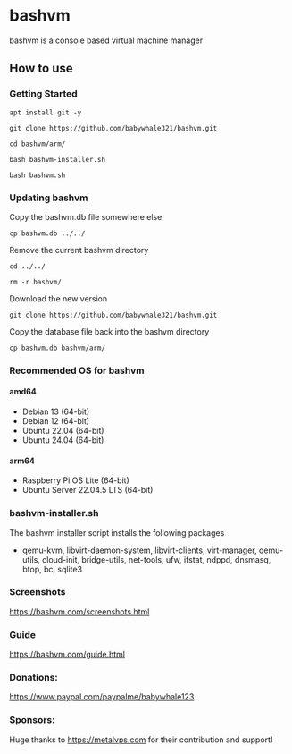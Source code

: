 # bashvm

bashvm is a console based virtual machine manager

## How to use

### Getting Started

`apt install git -y`

`git clone https://github.com/babywhale321/bashvm.git`

`cd bashvm/arm/`

`bash bashvm-installer.sh`

`bash bashvm.sh`

### Updating bashvm

Copy the bashvm.db file somewhere else

`cp bashvm.db ../../`

Remove the current bashvm directory

`cd ../../`

`rm -r bashvm/`

Download the new version

`git clone https://github.com/babywhale321/bashvm.git`

Copy the database file back into the bashvm directory

`cp bashvm.db bashvm/arm/`

### Recommended OS for bashvm
#### amd64
- Debian 13 (64-bit)
- Debian 12 (64-bit)
- Ubuntu 22.04 (64-bit)
- Ubuntu 24.04 (64-bit)

#### arm64
- Raspberry Pi OS Lite (64-bit)
- Ubuntu Server 22.04.5 LTS (64-bit)


### bashvm-installer.sh
The bashvm installer script installs the following packages

- qemu-kvm, libvirt-daemon-system, libvirt-clients, virt-manager, qemu-utils, cloud-init, bridge-utils, net-tools, ufw, ifstat, ndppd, dnsmasq, btop, bc, sqlite3
    
### Screenshots
https://bashvm.com/screenshots.html

### Guide
https://bashvm.com/guide.html

### Donations:
https://www.paypal.com/paypalme/babywhale123

### Sponsors:
Huge thanks to https://metalvps.com for their contribution and support!
